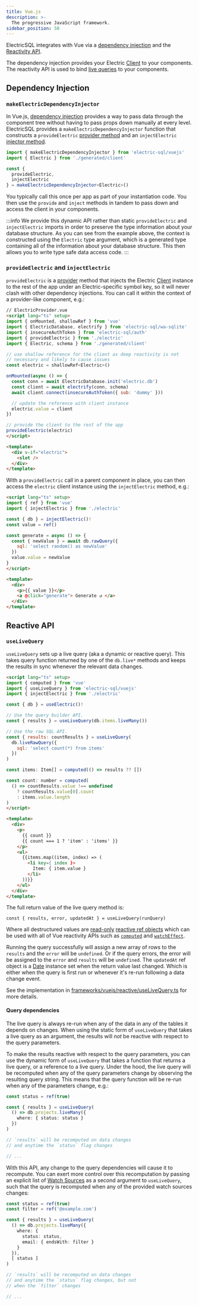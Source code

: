 ```yaml
---
title: Vue.js
description: >-
  The progressive JavaScript framework.
sidebar_position: 50
---
```


ElectricSQL integrates with Vue via a [dependency injection](#dependency-injection) and the [Reactivity API](#hooks).

The dependency injection provides your Electric [Client](../../usage/data-access/client.md) to your components. The reactivity API is used to bind [live queries](../../usage/data-access/queries.md#live-queries) to your components.

## Dependency Injection

### `makeElectricDependencyInjector`

In Vue.js, [dependency injection](https://vuejs.org/api/composition-api-dependency-injection.html) provides a way to pass data through the component tree without having to pass props down manually at every level. ElectricSQL provides a `makeElectricDependencyInjector` function that constructs a `provideElectric` [provider method](https://vuejs.org/api/composition-api-dependency-injection.html#provide) and an `injectElectric` [injector method](https://vuejs.org/api/composition-api-dependency-injection.html#inject).

```ts
import { makeElectricDependencyInjector } from 'electric-sql/vuejs'
import { Electric } from './generated/client'

const {
  provideElectric,
  injectElectric
} = makeElectricDependencyInjector<Electric>()
```

You typically call this once per app as part of your instantiation code. You then use the `provide` and `inject` methods in tandem to pass down and access the client in your components.

:::info
We provide this dynamic API rather than static `provideElectric` and `injectElectric` imports in order to preserve the type information about your database structure. As you can see from the example above, the context is constructed using the `Electric` type argument, which is a generated type containing all of the information about your database structure. This then allows you to write type safe data access code.
:::

### `provideElectric` and `injectElectric`

`provideElectric` is a [provider](https://vuejs.org/api/composition-api-dependency-injection.html#provide) method that injects the Electric [Client](../../usage/data-access/client.md) instance to the rest of the app under an Electric-specific symbol key, so it will never clash with other dependency injections. You can call it within the context of a provider-like component, e.g.:

```html
// ElectricProvider.vue
<script lang="ts" setup>
import { onMounted, shallowRef } from 'vue'
import { ElectricDatabase, electrify } from 'electric-sql/wa-sqlite'
import { insecureAuthToken } from 'electric-sql/auth'
import { provideElectric } from './electric'
import { Electric, schema } from './generated/client'

// use shallow reference for the client as deep reactivity is not
// necessary and likely to cause issues
const electric = shallowRef<Electric>()

onMounted(async () => {
  const conn = await ElectricDatabase.init('electric.db')
  const client = await electrify(conn, schema)
  await client.connect(insecureAuthToken({ sub: 'dummy' }))

  // update the reference with client instance
  electric.value = client
})

// provide the client to the rest of the app
provideElectric(electric)
</script>

<template>
  <div v-if="electric">
    <slot />
  </div>
</template>
```

With a `provideElectric` call in a parent component in place, you can then access the `electric` client instance using the `injectElectric` method, e.g.:

```html
<script lang="ts" setup>
import { ref } from 'vue'
import { injectElectric } from './electric'

const { db } = injectElectric()!
const value = ref()

const generate = async () => {
  const { newValue } = await db.rawQuery({
    sql: 'select random() as newValue'
  })
  value.value = newValue
}
</script>

<template>
  <div>
    <p>{{ value }}</p>
    <a @click="generate"> Generate ↺ </a>
  </div>
</template>
```

## Reactive API

### `useLiveQuery`

`useLiveQuery` sets up a live query (aka a dynamic or reactive query). This takes query function returned by one of the `db.live*` methods and keeps the results in sync whenever the relevant data changes.

```html
<script lang="ts" setup>
import { computed } from 'vue'
import { useLiveQuery } from 'electric-sql/vuejs'
import { injectElectric } from './electric'

const { db } = useElectric()!

// Use the query builder API.
const { results } = useLiveQuery(db.items.liveMany())

// Use the raw SQL API.
const { results: countResults } = useLiveQuery(
  db.liveRawQuery({
    sql: 'select count(*) from items'
  })
)

const items: Item[] = computed(() => results ?? [])

const count: number = computed(
  () => countResults.value !== undefined 
    ? countResults.value[0].count 
    : items.value.length
)
</script>

<template>
  <div>
    <p>
      {{ count }}
      {{ count === 1 ? 'item' : 'items' }}
    </p>
    <ul>
      {{items.map((item, index) => (
        <li key={ index }>
          Item: { item.value }
        </li>
      ))}}
    </ul>
  </div>
</template>
```

The full return value of the live query method is:

```tsx
const { results, error, updatedAt } = useLiveQuery(runQuery)
```

Where all destructured values are [read-only](https://vuejs.org/api/reactivity-core.html#readonly) [reactive ref objects](https://vuejs.org/api/reactivity-core.html#ref) which can be used with all of Vue reactivity APIs such as [`computed`](https://vuejs.org/api/reactivity-core.html#computed) and [`watchEffect`](https://vuejs.org/api/reactivity-core.html#watcheffect).

Running the query successfully will assign a new array of rows to the `results` and the `error` will be `undefined`. Or if the query errors, the error will be assigned to the `error` and `results` will be `undefined`. The `updatedAt` ref object is a [Date](https://developer.mozilla.org/en-US/docs/Web/JavaScript/Reference/Global_Objects/Date) instance set when the return value last changed. Which is either when the query is first run or whenever it's re-run following a data change event.

See the implementation in [frameworks/vuejs/reactive/useLiveQuery.ts](https://github.com/electric-sql/electric/blob/main/clients/typescript/src/frameworks/vuejs/reactive/useLiveQuery.ts) for more details.

#### Query dependencies

The live query is always re-run when any of the data in any of the tables it depends on changes. When using the static form of `useLiveQuery` that takes a live query as an argument, the results will _not_ be reactive with respect to the query parameters.

To make the results reactive with respect to the query parameters, you can use the dynamic form of `useLiveQuery` that takes a function that returns a live query, or a reference to a live query. Under the hood, the live query will be recomputed when any of the query parameters change by observing the resulting query string. This means that the query function will be re-run when any of the parameters change, e.g.:

```ts
const status = ref(true)

const { results } = useLiveQuery(
  () => db.projects.liveMany({
    where: { status: status }
  })
)

// `results` will be recomputed on data changes
// and anytime the `status` flag changes

// ...
```

With this API, any change to the query dependencies will cause it to recompute. You can exert more control over this recomputation by passing an explicit list of [Watch Sources](https://vuejs.org/guide/essentials/watchers.html#watch-source-types) as a second argument to `useLiveQuery`, such that the query is recomputed when any of the provided watch sources changes:

```ts
const status = ref(true)
const filter = ref('@example.com')

const { results } = useLiveQuery(
  () => db.projects.liveMany({
    where: {
      status: status,
      email: { endsWith: filter }
    }
  }),
  [ status ]
)

// `results` will be recomputed on data changes
// and anytime the `status` flag changes, but not
// when the `filter` changes

// ...
```

